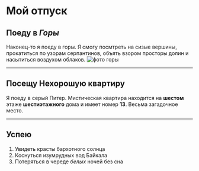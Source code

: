 # Мой отпуск

## Поеду в *Горы*
Наконец-то я поеду в горы. Я смогу посмтреть на сизые вершины, прокатиться по узорам серпантинов, объять взором просторы долин и насытиться воздухом облаков.
![фото горы](trip.jpg)

---
## Посещу  **Нехорошую квартиру**
Я поеду в серый Питер. Мистическая квартира находится на **шестом** этаже **шестиэтажного** дома и имеет номер **13**. Весьма загадочное место.

---
## Успею
1. Увидеть красты бархотного солнца
2. Коснуться изумрудных вод Байкала
3. Потеряться в череде *белых* ночей без сна
